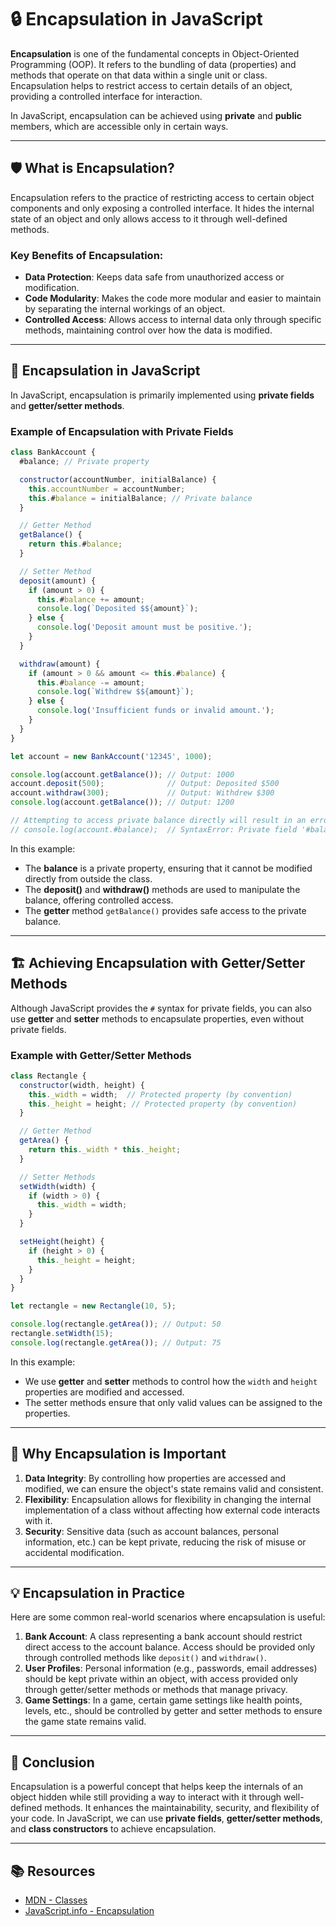 # 🔒 Encapsulation in JavaScript

**Encapsulation** is one of the fundamental concepts in Object-Oriented Programming (OOP). It refers to the bundling of data (properties) and methods that operate on that data within a single unit or class. Encapsulation helps to restrict access to certain details of an object, providing a controlled interface for interaction.

In JavaScript, encapsulation can be achieved using **private** and **public** members, which are accessible only in certain ways.

---

## 🛡️ What is Encapsulation?

Encapsulation refers to the practice of restricting access to certain object components and only exposing a controlled interface. It hides the internal state of an object and only allows access to it through well-defined methods.

### Key Benefits of Encapsulation:
- **Data Protection**: Keeps data safe from unauthorized access or modification.
- **Code Modularity**: Makes the code more modular and easier to maintain by separating the internal workings of an object.
- **Controlled Access**: Allows access to internal data only through specific methods, maintaining control over how the data is modified.

---

## 🔐 Encapsulation in JavaScript

In JavaScript, encapsulation is primarily implemented using **private fields** and **getter/setter methods**.

### Example of Encapsulation with Private Fields

```javascript
class BankAccount {
  #balance; // Private property

  constructor(accountNumber, initialBalance) {
    this.accountNumber = accountNumber;
    this.#balance = initialBalance; // Private balance
  }

  // Getter Method
  getBalance() {
    return this.#balance;
  }

  // Setter Method
  deposit(amount) {
    if (amount > 0) {
      this.#balance += amount;
      console.log(`Deposited $${amount}`);
    } else {
      console.log('Deposit amount must be positive.');
    }
  }

  withdraw(amount) {
    if (amount > 0 && amount <= this.#balance) {
      this.#balance -= amount;
      console.log(`Withdrew $${amount}`);
    } else {
      console.log('Insufficient funds or invalid amount.');
    }
  }
}

let account = new BankAccount('12345', 1000);

console.log(account.getBalance()); // Output: 1000
account.deposit(500);              // Output: Deposited $500
account.withdraw(300);             // Output: Withdrew $300
console.log(account.getBalance()); // Output: 1200

// Attempting to access private balance directly will result in an error
// console.log(account.#balance);  // SyntaxError: Private field '#balance' must be declared in an enclosing class
```

In this example:
- The **balance** is a private property, ensuring that it cannot be modified directly from outside the class.
- The **deposit()** and **withdraw()** methods are used to manipulate the balance, offering controlled access.
- The **getter** method `getBalance()` provides safe access to the private balance.

---

## 🏗️ Achieving Encapsulation with Getter/Setter Methods

Although JavaScript provides the `#` syntax for private fields, you can also use **getter** and **setter** methods to encapsulate properties, even without private fields.

### Example with Getter/Setter Methods

```javascript
class Rectangle {
  constructor(width, height) {
    this._width = width;  // Protected property (by convention)
    this._height = height; // Protected property (by convention)
  }

  // Getter Method
  getArea() {
    return this._width * this._height;
  }

  // Setter Methods
  setWidth(width) {
    if (width > 0) {
      this._width = width;
    }
  }

  setHeight(height) {
    if (height > 0) {
      this._height = height;
    }
  }
}

let rectangle = new Rectangle(10, 5);

console.log(rectangle.getArea()); // Output: 50
rectangle.setWidth(15);
console.log(rectangle.getArea()); // Output: 75
```

In this example:
- We use **getter** and **setter** methods to control how the `width` and `height` properties are modified and accessed.
- The setter methods ensure that only valid values can be assigned to the properties.

---

## 🚧 Why Encapsulation is Important

1. **Data Integrity**: By controlling how properties are accessed and modified, we can ensure the object's state remains valid and consistent.
2. **Flexibility**: Encapsulation allows for flexibility in changing the internal implementation of a class without affecting how external code interacts with it.
3. **Security**: Sensitive data (such as account balances, personal information, etc.) can be kept private, reducing the risk of misuse or accidental modification.

---

## 💡 Encapsulation in Practice

Here are some common real-world scenarios where encapsulation is useful:

1. **Bank Account**: A class representing a bank account should restrict direct access to the account balance. Access should be provided only through controlled methods like `deposit()` and `withdraw()`.
2. **User Profiles**: Personal information (e.g., passwords, email addresses) should be kept private within an object, with access provided only through getter/setter methods or methods that manage privacy.
3. **Game Settings**: In a game, certain game settings like health points, levels, etc., should be controlled by getter and setter methods to ensure the game state remains valid.

---

## 🔗 Conclusion

Encapsulation is a powerful concept that helps keep the internals of an object hidden while still providing a way to interact with it through well-defined methods. It enhances the maintainability, security, and flexibility of your code. In JavaScript, we can use **private fields**, **getter/setter methods**, and **class constructors** to achieve encapsulation.

---

## 📚 Resources

- [MDN - Classes](https://developer.mozilla.org/en-US/docs/Web/JavaScript/Reference/Classes)
- [JavaScript.info - Encapsulation](https://javascript.info/class-private-fields)

